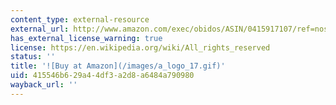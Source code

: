 ```yaml
---
content_type: external-resource
external_url: http://www.amazon.com/exec/obidos/ASIN/0415917107/ref=nosim/mitopencourse-20
has_external_license_warning: true
license: https://en.wikipedia.org/wiki/All_rights_reserved
status: ''
title: '![Buy at Amazon](/images/a_logo_17.gif)'
uid: 415546b6-29a4-4df3-a2d8-a6484a790980
wayback_url: ''
---
```

